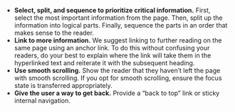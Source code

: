- **Select, split, and sequence to prioritize critical information.** First, select the most important information from the page. Then, split up the information into logical parts. Finally, sequence the parts in an order that makes sense to the reader.
- **Link to more information.** We suggest linking to further reading on the same page using an anchor link. To do this without confusing your readers, do your best to explain where the link will take them in the hyperlinked text and reiterate it with the subsequent heading.
- **Use smooth scrolling.** Show the reader that they haven’t left the page with smooth scrolling. If you opt for smooth scrolling, ensure the focus state is transferred appropriately.
- **Give the user a way to get back.** Provide a “back to top” link or sticky internal navigation.